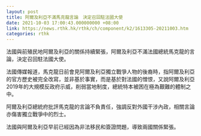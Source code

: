 ```yaml
---
layout: post
title: 阿爾及利亞不滿馬克龍言論　決定召回駐法國大使
date: 2021-10-03 17:00:43.000000000 +08:00
link: https://news.rthk.hk/rthk/ch/component/k2/1613305-20211003.htm
categories: rthk
---
```


法國與前殖民地阿爾及利亞的關係持續緊張，阿爾及利亞不滿法國總統馬克龍的言論，決定召回駐法國大使。

法國傳媒報道，馬克龍日前會見阿爾及利亞獨立戰爭人物的後裔時，指阿爾及利亞的官方歷史被完全改寫，並非基於事實，而是基於對法國的憎恨，又說阿爾及利亞2019年的大規模反政府示威，削弱當地制度，總統特本被困在極為艱難的體制之中。

阿爾及利亞總統府批評馬克龍的言論不負責任，強調反對外國干涉內政，相關言論亦傷害獨立戰爭中的烈士。

法國與阿爾及利亞早前已經因為非法移民和簽證問題，導致兩國關係緊張。
